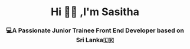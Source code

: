 <h1 align="center">Hi 🙋‍♂️ ,I'm Sasitha</h1>
<h3 align="center">💻A Passionate Junior Trainee Front End Developer based on Sri Lanka🇱🇰</h3>

